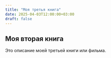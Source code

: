 ```yaml
---
title: "Моя третья книга"
date: 2025-04-03T12:00:00+03:00
draft: false
---
```

## Моя вторая книга
Это описание моей третьей книги или фильма.
